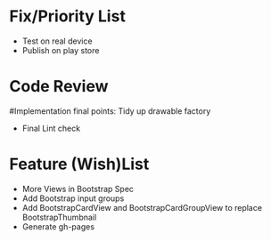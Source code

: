 Fix/Priority List
=============

* Test on real device
* Publish on play store

Code Review
===========

#Implementation final points:
Tidy up drawable factory

* Final Lint check





Feature (Wish)List
=============
* More Views in Bootstrap Spec
* Add Bootstrap input groups
* Add BootstrapCardView and BootstrapCardGroupView to replace BootstrapThumbnail
* Generate gh-pages
